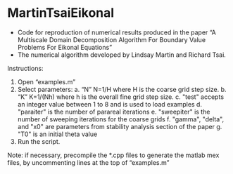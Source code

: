 # MartinTsaiEikonal

  *  Code for reproduction of numerical results produced in the paper “A Multiscale Domain Decomposition
     Algorithm For Boundary Value Problems For Eikonal Equations”
  *  The numerical algorithm developed by Lindsay Martin and Richard Tsai.
 
  Instructions:
  1. Open “examples.m”
  2. Select parameters:
    a. “N” N=1/H where H is the coarse grid step size.
    b. “K” K=1/(Nh) where h is the overall fine grid step size.
    c. "test" accepts an integer value between 1 to 8 and is used to load examples
    d. "paraiter" is the number of parareal iterations 
    e. "sweepiter" is the number of sweeping iterations for the coarse grids
    f. "gamma", "delta", and "x0" are parameters from stability analysis section of the paper
    g. "T0" is an initial theta value
  3. Run the script.

  Note: if necessary, precompile the *.cpp files to generate the matlab mex files, by uncommenting lines at the top of “examples.m”
